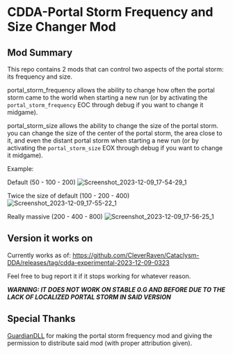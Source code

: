 # CDDA-Portal Storm Frequency and Size Changer Mod

## Mod Summary
This repo contains 2 mods that can control two aspects of the portal storm: its frequency and size.

portal_storm_frequency allows the ability to change how often the portal storm came to the world when starting a new run (or by activating the `portal_storm_frequency` EOC through debug if you want to change it midgame).

portal_storm_size allows the ability to change the size of the portal storm. you can change the size of the center of the portal storm, the area close to it, and even the distant portal storm when starting a new run (or by activating the `portal_storm_size` EOX through debug if you want to change it midgame).

Example:

Default (50 - 100 - 200)
![Screenshot_2023-12-09_17-54-29_1](https://github.com/gettingusedto/cdda-portal-storm-frequency-and-size-changer-mod/assets/78019001/0c116a9b-2b77-4a2b-b318-ef62ea4ee017)

Twice the size of default (100 - 200 - 400)
![Screenshot_2023-12-09_17-55-22_1](https://github.com/gettingusedto/cdda-portal-storm-frequency-and-size-changer-mod/assets/78019001/7a7bfdf1-6c26-447a-8291-b6918f5fb637)

Really massive (200 - 400 - 800)
![Screenshot_2023-12-09_17-56-25_1](https://github.com/gettingusedto/cdda-portal-storm-frequency-and-size-changer-mod/assets/78019001/786ae934-1e86-4dce-b0f6-51b15db96e66)


## Version it works on
Currently works as of: https://github.com/CleverRaven/Cataclysm-DDA/releases/tag/cdda-experimental-2023-12-09-0323

Feel free to bug report it if it stops working for whatever reason.

***WARNING: IT DOES NOT WORK ON STABLE 0.G AND BEFORE DUE TO THE LACK OF LOCALIZED PORTAL STORM IN SAID VERSION***

## Special Thanks
[GuardianDLL](https://github.com/GuardianDll) for making the portal storm frequency mod and giving the permission to distribute said mod (with proper attribution given).
